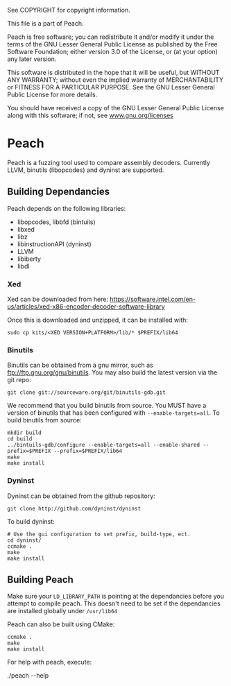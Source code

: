See COPYRIGHT for copyright information.

This file is a part of Peach.

Peach is free software; you can redistribute it and/or modify it under the
terms of the GNU Lesser General Public License as published by the Free
Software Foundation; either version 3.0 of the License, or (at your option)
any later version.

This software is distributed in the hope that it will be useful, but WITHOUT 
ANY WARRANTY; without even the implied warranty of MERCHANTABILITY or FITNESS
FOR A PARTICULAR PURPOSE.  See the GNU Lesser General Public License for more
details.

You should have received a copy of the GNU Lesser General Public License
along with this software; if not, see www.gnu.org/licenses

# Peach

Peach is a fuzzing tool used to compare assembly decoders. Currently LLVM, binutils (libopcodes) and dyninst are supported.

## Building Dependancies

Peach depends on the following libraries:

- libopcodes, libbfd (bintuils)
- libxed
- libz
- libinstructionAPI (dyninst)
- LLVM
- libiberty
- libdl

### Xed

Xed can be downloaded from here: https://software.intel.com/en-us/articles/xed-x86-encoder-decoder-software-library

Once this is downloaded and unzipped, it can be installed with:

```
sudo cp kits/<XED VERSION+PLATFORM>/lib/* $PREFIX/lib64
```

### Binutils

Binutils can be obtained from a gnu mirror, such as ftp://ftp.gnu.org/gnu/binutils. You may also build the latest version via the git repo: 

```
git clone git://sourceware.org/git/binutils-gdb.git
```

We recommend that you build binutils from source. You MUST have a version of binutils that has been configured with `--enable-targets=all`. To build binutils from source:

```
mkdir build
cd build
../bintuils-gdb/configure --enable-targets=all --enable-shared --prefix=$PREFIX --prefix=$PREFIX/lib64
make
make install
```

### Dyninst

Dyninst can be obtained from the github repository:

```
git clone http://github.com/dyninst/dyninst
```

To build dyninst:

```
# Use the gui configuration to set prefix, build-type, ect.
cd dyninst/
ccmake .
make
make install
```

## Building Peach

Make sure your `LD_LIBRARY_PATH` is pointing at the dependancies before you attempt to compile peach. This doesn't need to be set if the dependancies are installed globally under `/usr/lib64`

Peach can also be built using CMake:

```
ccmake .
make
make install
```

For help with peach, execute:

./peach --help
